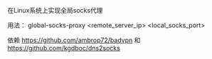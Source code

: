 在Linux系统上实现全局socks代理<br/>

用法： global-socks-proxy <remote_server_ip> <local_socks_port>

依赖 https://github.com/ambrop72/badvpn 和 https://github.com/kgdboc/dns2socks
